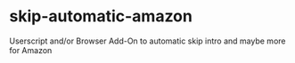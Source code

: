 # skip-automatic-amazon
Userscript and/or Browser Add-On to automatic skip intro and maybe more for Amazon
